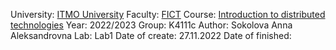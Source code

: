 University: [ITMO University](https://itmo.ru/ru/)
Faculty: [FICT](https://fict.itmo.ru)
Course: [Introduction to distributed technologies](https://github.com/itmo-ict-faculty/introduction-to-distributed-technologies)
Year: 2022/2023
Group: K4111c
Author: Sokolova Anna Aleksandrovna
Lab: Lab1
Date of create: 27.11.2022
Date of finished: 
